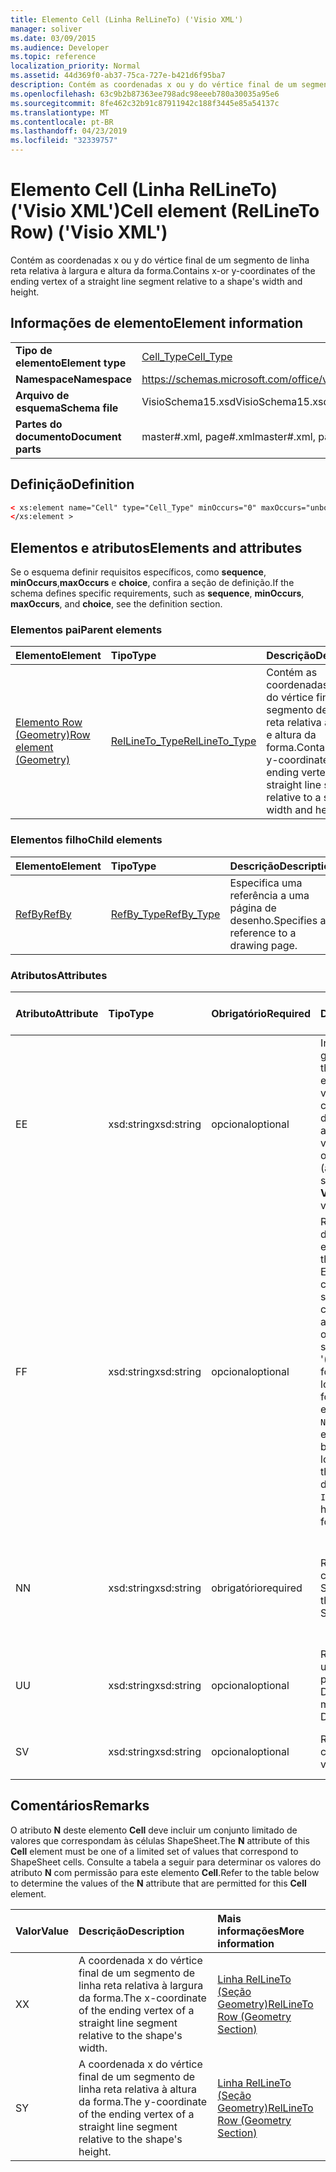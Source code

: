 ```yaml
---
title: Elemento Cell (Linha RelLineTo) ('Visio XML')
manager: soliver
ms.date: 03/09/2015
ms.audience: Developer
ms.topic: reference
localization_priority: Normal
ms.assetid: 44d369f0-ab37-75ca-727e-b421d6f95ba7
description: Contém as coordenadas x ou y do vértice final de um segmento de linha reta relativa à largura e altura da forma.
ms.openlocfilehash: 63c9b2b87363ee798adc98eeeb780a30035a95e6
ms.sourcegitcommit: 8fe462c32b91c87911942c188f3445e85a54137c
ms.translationtype: MT
ms.contentlocale: pt-BR
ms.lasthandoff: 04/23/2019
ms.locfileid: "32339757"
---
```

# <a name="cell-element-rellineto-row-visio-xml"></a><span data-ttu-id="97e10-103">Elemento Cell (Linha RelLineTo) ('Visio XML')</span><span class="sxs-lookup"><span data-stu-id="97e10-103">Cell element (RelLineTo Row) ('Visio XML')</span></span>

<span data-ttu-id="97e10-104">Contém as coordenadas x ou y do vértice final de um segmento de linha reta relativa à largura e altura da forma.</span><span class="sxs-lookup"><span data-stu-id="97e10-104">Contains x-or y-coordinates of the ending vertex of a straight line segment relative to a shape's width and height.</span></span>
  
## <a name="element-information"></a><span data-ttu-id="97e10-105">Informações de elemento</span><span class="sxs-lookup"><span data-stu-id="97e10-105">Element information</span></span>

|||
|:-----|:-----|
|<span data-ttu-id="97e10-106">**Tipo de elemento**</span><span class="sxs-lookup"><span data-stu-id="97e10-106">**Element type**</span></span> <br/> |[<span data-ttu-id="97e10-107">Cell_Type</span><span class="sxs-lookup"><span data-stu-id="97e10-107">Cell_Type</span></span>](cell_type-complextypevisio-xml.md) <br/> |
|<span data-ttu-id="97e10-108">**Namespace**</span><span class="sxs-lookup"><span data-stu-id="97e10-108">**Namespace**</span></span> <br/> |https://schemas.microsoft.com/office/visio/2012/main  <br/> |
|<span data-ttu-id="97e10-109">**Arquivo de esquema**</span><span class="sxs-lookup"><span data-stu-id="97e10-109">**Schema file**</span></span> <br/> |<span data-ttu-id="97e10-110">VisioSchema15.xsd</span><span class="sxs-lookup"><span data-stu-id="97e10-110">VisioSchema15.xsd</span></span>  <br/> |
|<span data-ttu-id="97e10-111">**Partes do documento**</span><span class="sxs-lookup"><span data-stu-id="97e10-111">**Document parts**</span></span> <br/> |<span data-ttu-id="97e10-112">master#.xml, page#.xml</span><span class="sxs-lookup"><span data-stu-id="97e10-112">master#.xml, page#.xml</span></span>  <br/> |
   
## <a name="definition"></a><span data-ttu-id="97e10-113">Definição</span><span class="sxs-lookup"><span data-stu-id="97e10-113">Definition</span></span>

```XML
< xs:element name="Cell" type="Cell_Type" minOccurs="0" maxOccurs="unbounded" >
</xs:element >
```

## <a name="elements-and-attributes"></a><span data-ttu-id="97e10-114">Elementos e atributos</span><span class="sxs-lookup"><span data-stu-id="97e10-114">Elements and attributes</span></span>

<span data-ttu-id="97e10-115">Se o esquema definir requisitos específicos, como **sequence**, **minOccurs**,**maxOccurs** e **choice**, confira a seção de definição.</span><span class="sxs-lookup"><span data-stu-id="97e10-115">If the schema defines specific requirements, such as **sequence**, **minOccurs**, **maxOccurs**, and **choice**, see the definition section.</span></span> 
  
### <a name="parent-elements"></a><span data-ttu-id="97e10-116">Elementos pai</span><span class="sxs-lookup"><span data-stu-id="97e10-116">Parent elements</span></span>

|<span data-ttu-id="97e10-117">**Elemento**</span><span class="sxs-lookup"><span data-stu-id="97e10-117">**Element**</span></span>|<span data-ttu-id="97e10-118">**Tipo**</span><span class="sxs-lookup"><span data-stu-id="97e10-118">**Type**</span></span>|<span data-ttu-id="97e10-119">**Descrição**</span><span class="sxs-lookup"><span data-stu-id="97e10-119">**Description**</span></span>|
|:-----|:-----|:-----|
|[<span data-ttu-id="97e10-120">Elemento Row (Geometry)</span><span class="sxs-lookup"><span data-stu-id="97e10-120">Row element (Geometry)</span></span>](row-element-geometry-sectionvisio-xml.md) <br/> |[<span data-ttu-id="97e10-121">RelLineTo_Type</span><span class="sxs-lookup"><span data-stu-id="97e10-121">RelLineTo_Type</span></span>](rellineto_type-complextypevisio-xml.md) <br/> |<span data-ttu-id="97e10-122">Contém as coordenadas x ou y do vértice final de um segmento de linha reta relativa à largura e altura da forma.</span><span class="sxs-lookup"><span data-stu-id="97e10-122">Contains x-or y-coordinates of the ending vertex of a straight line segment relative to a shape's width and height.</span></span>  <br/> |
   
### <a name="child-elements"></a><span data-ttu-id="97e10-123">Elementos filho</span><span class="sxs-lookup"><span data-stu-id="97e10-123">Child elements</span></span>

|<span data-ttu-id="97e10-124">**Elemento**</span><span class="sxs-lookup"><span data-stu-id="97e10-124">**Element**</span></span>|<span data-ttu-id="97e10-125">**Tipo**</span><span class="sxs-lookup"><span data-stu-id="97e10-125">**Type**</span></span>|<span data-ttu-id="97e10-126">**Descrição**</span><span class="sxs-lookup"><span data-stu-id="97e10-126">**Description**</span></span>|
|:-----|:-----|:-----|
|[<span data-ttu-id="97e10-127">RefBy</span><span class="sxs-lookup"><span data-stu-id="97e10-127">RefBy</span></span>](refby-element-cell_type-complextypevisio-xml.md) <br/> |[<span data-ttu-id="97e10-128">RefBy_Type</span><span class="sxs-lookup"><span data-stu-id="97e10-128">RefBy_Type</span></span>](refby_type-complextypevisio-xml.md) <br/> |<span data-ttu-id="97e10-129">Especifica uma referência a uma página de desenho.</span><span class="sxs-lookup"><span data-stu-id="97e10-129">Specifies a reference to a drawing page.</span></span>  <br/> |
   
### <a name="attributes"></a><span data-ttu-id="97e10-130">Atributos</span><span class="sxs-lookup"><span data-stu-id="97e10-130">Attributes</span></span>

|<span data-ttu-id="97e10-131">**Atributo**</span><span class="sxs-lookup"><span data-stu-id="97e10-131">**Attribute**</span></span>|<span data-ttu-id="97e10-132">**Tipo**</span><span class="sxs-lookup"><span data-stu-id="97e10-132">**Type**</span></span>|<span data-ttu-id="97e10-133">**Obrigatório**</span><span class="sxs-lookup"><span data-stu-id="97e10-133">**Required**</span></span>|<span data-ttu-id="97e10-134">**Descrição**</span><span class="sxs-lookup"><span data-stu-id="97e10-134">**Description**</span></span>|<span data-ttu-id="97e10-135">**Valores possíveis**</span><span class="sxs-lookup"><span data-stu-id="97e10-135">**Possible values**</span></span>|
|:-----|:-----|:-----|:-----|:-----|
|<span data-ttu-id="97e10-136">E</span><span class="sxs-lookup"><span data-stu-id="97e10-136">E</span></span>  <br/> |<span data-ttu-id="97e10-137">xsd:string</span><span class="sxs-lookup"><span data-stu-id="97e10-137">xsd:string</span></span>  <br/> |<span data-ttu-id="97e10-138">opcional</span><span class="sxs-lookup"><span data-stu-id="97e10-138">optional</span></span>  <br/> |<span data-ttu-id="97e10-139">Indica que a fórmula gera um erro.</span><span class="sxs-lookup"><span data-stu-id="97e10-139">Indicates that the formula evaluates to an error.</span></span> <span data-ttu-id="97e10-140">O valor de **E** é atual (uma cadeia de mensagem de erro); o valor do atributo **V** é o último valor válido.</span><span class="sxs-lookup"><span data-stu-id="97e10-140">The value of **E** is the current value (an error message string); the value of the **V** attribute is the last valid value.</span></span>  <br/> |<span data-ttu-id="97e10-141">Uma cadeia de caracteres de mensagem de erro.</span><span class="sxs-lookup"><span data-stu-id="97e10-141">An error message string.</span></span>  <br/> |
|<span data-ttu-id="97e10-142">F</span><span class="sxs-lookup"><span data-stu-id="97e10-142">F</span></span>  <br/> |<span data-ttu-id="97e10-143">xsd:string</span><span class="sxs-lookup"><span data-stu-id="97e10-143">xsd:string</span></span>  <br/> |<span data-ttu-id="97e10-144">opcional</span><span class="sxs-lookup"><span data-stu-id="97e10-144">optional</span></span>  <br/> | <span data-ttu-id="97e10-145">Representa a fórmula do elemento.</span><span class="sxs-lookup"><span data-stu-id="97e10-145">Represents the element's formula.</span></span> <span data-ttu-id="97e10-146">Esse atributo pode conter uma das seguintes cadeias de caracteres:</span><span class="sxs-lookup"><span data-stu-id="97e10-146">This attribute can contain one of the following strings:</span></span>  <br/>  <span data-ttu-id="97e10-147">'(alguma fórmula)' se a fórmula existir localmente</span><span class="sxs-lookup"><span data-stu-id="97e10-147">'(some formula)' if the formula exists locally</span></span>  <br/>  <span data-ttu-id="97e10-148">`No Formula` se a fórmula estiver excluída ou bloqueada localmente</span><span class="sxs-lookup"><span data-stu-id="97e10-148">`No Formula` if the formula is locally deleted or blocked</span></span>  <br/>  <span data-ttu-id="97e10-149">`Inh` se a fórmula for herdada.</span><span class="sxs-lookup"><span data-stu-id="97e10-149">`Inh` if the formula is inherited.</span></span>  <br/> |<span data-ttu-id="97e10-150">Uma fórmula.</span><span class="sxs-lookup"><span data-stu-id="97e10-150">A formula.</span></span>  <br/> |
|<span data-ttu-id="97e10-151">N</span><span class="sxs-lookup"><span data-stu-id="97e10-151">N</span></span>  <br/> |<span data-ttu-id="97e10-152">xsd:string</span><span class="sxs-lookup"><span data-stu-id="97e10-152">xsd:string</span></span>  <br/> |<span data-ttu-id="97e10-153">obrigatório</span><span class="sxs-lookup"><span data-stu-id="97e10-153">required</span></span>  <br/> |<span data-ttu-id="97e10-154">Representa o nome da célula ShapeSheet.</span><span class="sxs-lookup"><span data-stu-id="97e10-154">Represents the name of the ShapeSheet cell.</span></span>  <br/> |<span data-ttu-id="97e10-155">O nome da célula ShapeSheet.</span><span class="sxs-lookup"><span data-stu-id="97e10-155">The name of the ShapeSheet cell.</span></span>  <br/> <span data-ttu-id="97e10-156">Confira a seção Comentários abaixo.</span><span class="sxs-lookup"><span data-stu-id="97e10-156">See the Remarks section below.</span></span>  <br/> |
|<span data-ttu-id="97e10-157">U</span><span class="sxs-lookup"><span data-stu-id="97e10-157">U</span></span>  <br/> |<span data-ttu-id="97e10-158">xsd:string</span><span class="sxs-lookup"><span data-stu-id="97e10-158">xsd:string</span></span>  <br/> |<span data-ttu-id="97e10-159">opcional</span><span class="sxs-lookup"><span data-stu-id="97e10-159">optional</span></span>  <br/> |<span data-ttu-id="97e10-160">Representa uma unidade de medida. O padrão é DL.</span><span class="sxs-lookup"><span data-stu-id="97e10-160">Represents a unit of measure The default is DL.</span></span>  <br/> |<span data-ttu-id="97e10-161">As unidades da célula.</span><span class="sxs-lookup"><span data-stu-id="97e10-161">The units of the cell.</span></span>  <br/> |
|<span data-ttu-id="97e10-162">S</span><span class="sxs-lookup"><span data-stu-id="97e10-162">V</span></span>  <br/> |<span data-ttu-id="97e10-163">xsd:string</span><span class="sxs-lookup"><span data-stu-id="97e10-163">xsd:string</span></span>  <br/> |<span data-ttu-id="97e10-164">opcional</span><span class="sxs-lookup"><span data-stu-id="97e10-164">optional</span></span>  <br/> |<span data-ttu-id="97e10-165">Representa o valor da célula.</span><span class="sxs-lookup"><span data-stu-id="97e10-165">Represents the value of the cell.</span></span>  <br/> |<span data-ttu-id="97e10-166">O valor da célula ShapeSheet.</span><span class="sxs-lookup"><span data-stu-id="97e10-166">The value of the ShapeSheet cell.</span></span>  <br/> |
   
## <a name="remarks"></a><span data-ttu-id="97e10-167">Comentários</span><span class="sxs-lookup"><span data-stu-id="97e10-167">Remarks</span></span>

<span data-ttu-id="97e10-168">O atributo **N** deste elemento **Cell** deve incluir um conjunto limitado de valores que correspondam às células ShapeSheet.</span><span class="sxs-lookup"><span data-stu-id="97e10-168">The **N** attribute of this **Cell** element must be one of a limited set of values that correspond to ShapeSheet cells.</span></span> <span data-ttu-id="97e10-169">Consulte a tabela a seguir para determinar os valores do atributo **N** com permissão para este elemento **Cell**.</span><span class="sxs-lookup"><span data-stu-id="97e10-169">Refer to the table below to determine the values of the **N** attribute that are permitted for this **Cell** element.</span></span> 
  
|<span data-ttu-id="97e10-170">**Valor**</span><span class="sxs-lookup"><span data-stu-id="97e10-170">**Value**</span></span>|<span data-ttu-id="97e10-171">**Descrição**</span><span class="sxs-lookup"><span data-stu-id="97e10-171">**Description**</span></span>|<span data-ttu-id="97e10-172">**Mais informações**</span><span class="sxs-lookup"><span data-stu-id="97e10-172">**More information**</span></span>|
|:-----|:-----|:-----|
|<span data-ttu-id="97e10-173">X</span><span class="sxs-lookup"><span data-stu-id="97e10-173">X</span></span>  <br/> |<span data-ttu-id="97e10-174">A coordenada x do vértice final de um segmento de linha reta relativa à largura da forma.</span><span class="sxs-lookup"><span data-stu-id="97e10-174">The x-coordinate of the ending vertex of a straight line segment relative to the shape's width.</span></span>  <br/> |[<span data-ttu-id="97e10-175">Linha RelLineTo (Seção Geometry)</span><span class="sxs-lookup"><span data-stu-id="97e10-175">RelLineTo Row (Geometry Section)</span></span>](rellineto-row-geometry-section.md) <br/> |
|<span data-ttu-id="97e10-176">S</span><span class="sxs-lookup"><span data-stu-id="97e10-176">Y</span></span>  <br/> |<span data-ttu-id="97e10-177">A coordenada x do vértice final de um segmento de linha reta relativa à altura da forma.</span><span class="sxs-lookup"><span data-stu-id="97e10-177">The y-coordinate of the ending vertex of a straight line segment relative to the shape's height.</span></span>  <br/> |[<span data-ttu-id="97e10-178">Linha RelLineTo (Seção Geometry)</span><span class="sxs-lookup"><span data-stu-id="97e10-178">RelLineTo Row (Geometry Section)</span></span>](rellineto-row-geometry-section.md) <br/> |
   

